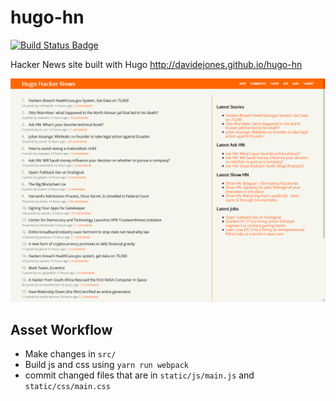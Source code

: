 # hugo-hn

[![Build Status Badge](https://api.travis-ci.org/davidejones/hugo-hn.svg?branch=master)](https://travis-ci.org/davidejones/hugo-hn)

Hacker News site built with Hugo http://davidejones.github.io/hugo-hn

[![screenshot](https://raw.githubusercontent.com/davidejones/hugo-hn/master/screen.png)](http://davidejones.github.io/hugo-hn)

## Asset Workflow

- Make changes in `src/`
- Build js and css using `yarn run webpack`
- commit changed files that are in `static/js/main.js` and `static/css/main.css`
